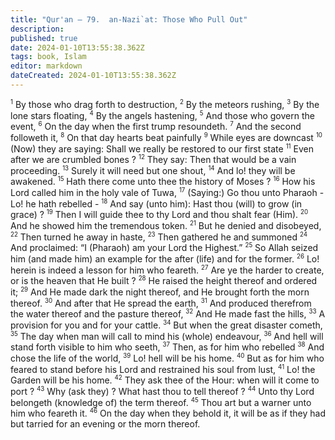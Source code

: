 ```yaml
---
title: "Qur'an — 79.  an-Nazi`at: Those Who Pull Out"
description: 
published: true
date: 2024-01-10T13:55:38.362Z
tags: book, Islam
editor: markdown
dateCreated: 2024-01-10T13:55:38.362Z
---
```




<span id="v1"><sup><small>1</small></sup></span>  By those who drag forth to destruction,
<span id="v2"><sup><small>2</small></sup></span>  By the meteors rushing,
<span id="v3"><sup><small>3</small></sup></span>  By the lone stars floating,
<span id="v4"><sup><small>4</small></sup></span>  By the angels hastening,
<span id="v5"><sup><small>5</small></sup></span>  And those who govern the event,
<span id="v6"><sup><small>6</small></sup></span>  On the day when the first trump resoundeth.
<span id="v7"><sup><small>7</small></sup></span>  And the second followeth it,
<span id="v8"><sup><small>8</small></sup></span>  On that day hearts beat painfully
<span id="v9"><sup><small>9</small></sup></span>  While eyes are downcast
<span id="v10"><sup><small>10</small></sup></span>  (Now) they are saying: Shall we really be restored to our first state
<span id="v11"><sup><small>11</small></sup></span>  Even after we are crumbled bones ?
<span id="v12"><sup><small>12</small></sup></span>  They say: Then that would be a vain proceeding.
<span id="v13"><sup><small>13</small></sup></span>  Surely it will need but one shout,
<span id="v14"><sup><small>14</small></sup></span>  And lo! they will be awakened.
<span id="v15"><sup><small>15</small></sup></span>  Hath there come unto thee the history of Moses ?
<span id="v16"><sup><small>16</small></sup></span>  How his Lord called him in the holy vale of Tuwa,
<span id="v17"><sup><small>17</small></sup></span>  (Saying:) Go thou unto Pharaoh - Lo! he hath rebelled -
<span id="v18"><sup><small>18</small></sup></span>  And say (unto him): Hast thou (will) to grow (in grace) ?
<span id="v19"><sup><small>19</small></sup></span>  Then I will guide thee to thy Lord and thou shalt fear (Him).
<span id="v20"><sup><small>20</small></sup></span>  And he showed him the tremendous token.
<span id="v21"><sup><small>21</small></sup></span>  But he denied and disobeyed,
<span id="v22"><sup><small>22</small></sup></span>  Then turned he away in haste,
<span id="v23"><sup><small>23</small></sup></span>  Then gathered he and summoned
<span id="v24"><sup><small>24</small></sup></span>  And proclaimed: “I (Pharaoh) am your Lord the Highest.”
<span id="v25"><sup><small>25</small></sup></span>  So Allah seized him (and made him) an example for the after (life) and for the former.
<span id="v26"><sup><small>26</small></sup></span>  Lo! herein is indeed a lesson for him who feareth.
<span id="v27"><sup><small>27</small></sup></span>  Are ye the harder to create, or is the heaven that He built ?
<span id="v28"><sup><small>28</small></sup></span>  He raised the height thereof and ordered it;
<span id="v29"><sup><small>29</small></sup></span>  And He made dark the night thereof, and He brought forth the morn thereof.
<span id="v30"><sup><small>30</small></sup></span>  And after that He spread the earth,
<span id="v31"><sup><small>31</small></sup></span>  And produced therefrom the water thereof and the pasture thereof,
<span id="v32"><sup><small>32</small></sup></span>  And He made fast the hills,
<span id="v33"><sup><small>33</small></sup></span>  A provision for you and for your cattle.
<span id="v34"><sup><small>34</small></sup></span>  But when the great disaster cometh,
<span id="v35"><sup><small>35</small></sup></span>  The day when man will call to mind his (whole) endeavour,
<span id="v36"><sup><small>36</small></sup></span>  And hell will stand forth visible to him who seeth,
<span id="v37"><sup><small>37</small></sup></span>  Then, as for him who rebelled
<span id="v38"><sup><small>38</small></sup></span>  And chose the life of the world,
<span id="v39"><sup><small>39</small></sup></span>  Lo! hell will be his home.
<span id="v40"><sup><small>40</small></sup></span>  But as for him who feared to stand before his Lord and restrained his soul from lust,
<span id="v41"><sup><small>41</small></sup></span>  Lo! the Garden will be his home.
<span id="v42"><sup><small>42</small></sup></span>  They ask thee of the Hour: when will it come to port ?
<span id="v43"><sup><small>43</small></sup></span>  Why (ask they) ? What hast thou to tell thereof ?
<span id="v44"><sup><small>44</small></sup></span>  Unto thy Lord belongeth (knowledge of) the term thereof.
<span id="v45"><sup><small>45</small></sup></span>  Thou art but a warner unto him who feareth it.
<span id="v46"><sup><small>46</small></sup></span>  On the day when they behold it, it will be as if they had but tarried for an evening or the morn thereof.
